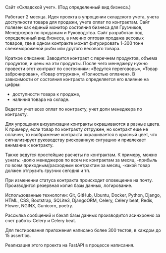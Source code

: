 Сайт «Складской учет». (Под определенный вид бизнеса.)

Работает 2 месяца.
Идея проекта в упрощении складского учета, учета доступности товара для продажи, учета оплат по контрактам.
Сайт полезен как единый монитор состояния бизнеса для Грузчиков, Менеджеров по продажам и Руководства.
Сайт разработан под определенный вид бизнеса, а именно оптовая продажа весовых товаров, 
где в одном контракте может фигурировать 1-300 тонн свежемороженой рыбы или другого весового товара.

Краткое описание:
Заводится контракт с перечнем продуктов, объема продуктов, и цены на эти продукты. 
После чего менеджеру нужно провести этот контракт по состояниям: 
«Ведутся переговоры», «Товар забронирован», «Товар отгружен», «Полностью оплачен». 
В зависимости от состояния контракта определяется его влияние на цифры: 
- доступности товара к продаже, 
- наличия товара на складе.

Ведется учет всех оплат по контракту, учет доли менеджера по контракту. 

Для упрощения визуализации контракты окрашиваются в разные цвета. К примеру, если товар по контракту отгружен, 
но контракт еще не оплачен, то изображение контракта окрашивается в красный цвет, что сигнализирует руководству 
рискованную ситуацию и привлекает внимание к контракту.

Также ведутся простейшие расчеты по контрактам. 
К примеру, можно узнать:
-долю менеджеров по всем их контрактам за месяц, 
-прибыль по всем приходным/расходным контрактам за месяц, 
-какой товар должен отгрузить грузчик сегодня и тп.

При изменении статуса контракта происходит оповещение на почту.
Производится резервная копия базы данных, логирование.

Использованные технологии: Git, GitHub, Ubuntu, Docker, Python, Django, HTML, CSS, Bootstrap, 
SQLite3, DjangoORM, Celery, Celery beat, Redis, Flower, NGINX, Gunicorn, poetry.

Рассылка сообщений и бэкап базы данных производится асинхронно за счет работы Celery и Celery beat.

Для тестирования приложения написано более 300 тестов, в каждом до 15 assert’ов. 

Реализация этого проекта на FastAPI в процессе написания.
